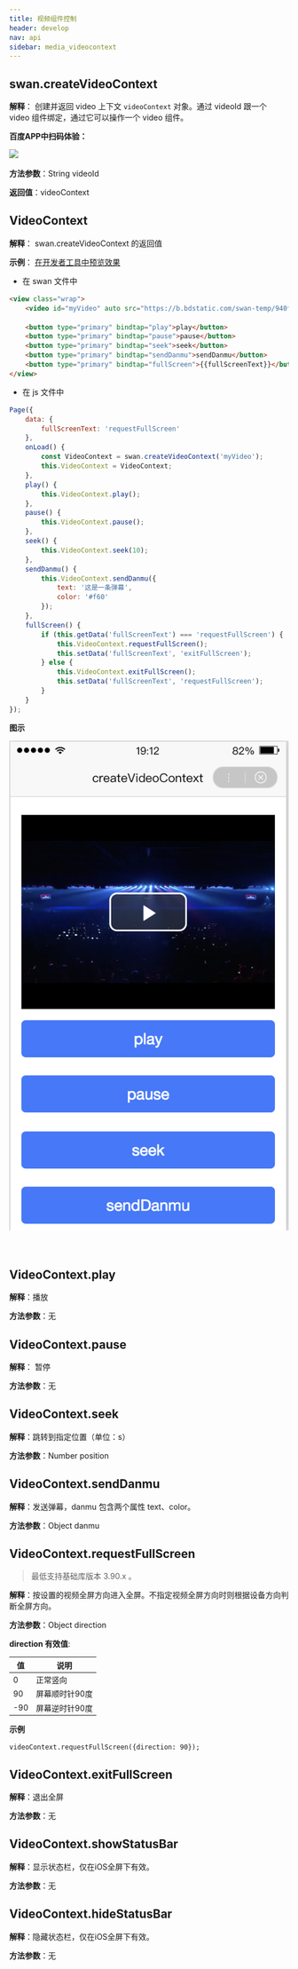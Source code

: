 ```yaml
---
title: 视频组件控制
header: develop
nav: api
sidebar: media_videocontext
---
```

## swan.createVideoContext

**解释**： 创建并返回 video 上下文 `videoContext` 对象。通过 videoId 跟一个 video 组件绑定，通过它可以操作一个 video 组件。

**百度APP中扫码体验：**

<img src="https://b.bdstatic.com/miniapp/assets/images/doc_demo/video.png"  class="demo-qrcode-image" />


**方法参数**：String videoId

**返回值**：videoContext

## VideoContext

**解释**： swan.createVideoContext 的返回值



**示例**：
<a href="swanide://fragment/2a74a56f21b40ba5bc93803d70065cf21556536372261" title="在开发者工具中预览效果" target="_self">在开发者工具中预览效果</a>

* 在 swan 文件中

```html
<view class="wrap">
    <video id="myVideo" auto src="https://b.bdstatic.com/swan-temp/940fe716b0eaad38f47b209d61657490.mp4"></video>

    <button type="primary" bindtap="play">play</button>
    <button type="primary" bindtap="pause">pause</button>
    <button type="primary" bindtap="seek">seek</button>
    <button type="primary" bindtap="sendDanmu">sendDanmu</button>
    <button type="primary" bindtap="fullScreen">{{fullScreenText}}</button>
</view>
```

* 在 js 文件中

```js
Page({
    data: {
        fullScreenText: 'requestFullScreen'
    },
    onLoad() {
        const VideoContext = swan.createVideoContext('myVideo');
        this.VideoContext = VideoContext;
    },
    play() {
        this.VideoContext.play();
    },
    pause() {
        this.VideoContext.pause();
    },
    seek() {
        this.VideoContext.seek(10);
    },
    sendDanmu() {
        this.VideoContext.sendDanmu({
            text: '这是一条弹幕',
            color: '#f60'
        });
    },
    fullScreen() {
        if (this.getData('fullScreenText') === 'requestFullScreen') {
            this.VideoContext.requestFullScreen();
            this.setData('fullScreenText', 'exitFullScreen');
        } else {
            this.VideoContext.exitFullScreen();
            this.setData('fullScreenText', 'requestFullScreen');
        }
    }
});
```


**图示**

<div class="m-doc-custom-examples">
    <div class="m-doc-custom-examples-correct">
        <img src="../../../img/api/media/createVideoContext.png">
    </div>
    <div class="m-doc-custom-examples-correct">
        <img src=" ">
    </div>
    <div class="m-doc-custom-examples-correct">
        <img src=" ">
    </div>     
</div>




## VideoContext.play

**解释**：播放

**方法参数**：无
 

## VideoContext.pause
 
**解释**： 暂停

**方法参数**：无

## VideoContext.seek 
 
**解释**：跳转到指定位置（单位：s）

**方法参数**：Number position

## VideoContext.sendDanmu 
 
**解释**：发送弹幕，danmu 包含两个属性 text、color。

**方法参数**：Object danmu

## VideoContext.requestFullScreen 
 
> 最低支持基础库版本 3.90.x 。

**解释**：按设置的视频全屏方向进入全屏。不指定视频全屏方向时则根据设备方向判断全屏方向。

**方法参数**：Object direction

**direction 有效值**:

| 值 | 说明 |
| ---- | ---- |
| 0 | 正常竖向 |
| 90 | 屏幕顺时针90度 |
| -90 | 屏幕逆时针90度 |

**示例**
```
videoContext.requestFullScreen({direction: 90});
```

## VideoContext.exitFullScreen 
 
**解释**：退出全屏

**方法参数**：无

## VideoContext.showStatusBar
 
**解释**：显示状态栏，仅在iOS全屏下有效。

**方法参数**：无

## VideoContext.hideStatusBar

 
**解释**：隐藏状态栏，仅在iOS全屏下有效。

**方法参数**：无



